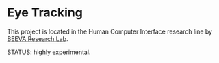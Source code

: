 # Eye Tracking
This project is located in the Human Computer Interface research line by [BEEVA Research Lab](https://github.com/beeva-labs/research-lab/).


STATUS: highly experimental.
